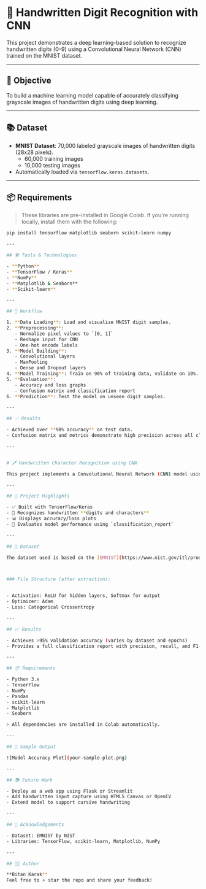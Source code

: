 # 🧠 Handwritten Digit Recognition with CNN

This project demonstrates a deep learning-based solution to recognize handwritten digits (0–9) using a Convolutional Neural Network (CNN) trained on the MNIST dataset.

---

## 📌 Objective

To build a machine learning model capable of accurately classifying grayscale images of handwritten digits using deep learning.

---

## 📚 Dataset

- **MNIST Dataset**: 70,000 labeled grayscale images of handwritten digits (28x28 pixels).
  - 60,000 training images
  - 10,000 testing images
- Automatically loaded via `tensorflow.keras.datasets`.

---

## 📦 Requirements

> These libraries are pre-installed in Google Colab. If you're running locally, install them with the following:

```bash
pip install tensorflow matplotlib seaborn scikit-learn numpy

---

## 🛠️ Tools & Technologies

- **Python**
- **TensorFlow / Keras**
- **NumPy**
- **Matplotlib & Seaborn**
- **Scikit-learn**

---

## 🔄 Workflow

1. **Data Loading**: Load and visualize MNIST digit samples.
2. **Preprocessing**:
   - Normalize pixel values to `[0, 1]`
   - Reshape input for CNN
   - One-hot encode labels
3. **Model Building**:
   - Convolutional layers
   - MaxPooling
   - Dense and Dropout layers
4. **Model Training**: Train on 90% of training data, validate on 10%.
5. **Evaluation**:
   - Accuracy and loss graphs
   - Confusion matrix and classification report
6. **Prediction**: Test the model on unseen digit samples.

---

## ✅ Results

- Achieved over **98% accuracy** on test data.
- Confusion matrix and metrics demonstrate high precision across all classes.

---


# 🖊️ Handwritten Character Recognition using CNN

This project implements a Convolutional Neural Network (CNN) model using TensorFlow and Keras to recognize handwritten characters from a labeled dataset. It includes data preprocessing, model training, evaluation, and performance reporting.

---

## 📌 Project Highlights

- ✅ Built with TensorFlow/Keras
- 🧠 Recognizes handwritten **digits and characters**
- 📊 Displays accuracy/loss plots
- 🧪 Evaluates model performance using `classification_report`

---

## 🧾 Dataset

The dataset used is based on the [EMNIST](https://www.nist.gov/itl/products-and-services/emnist-dataset) format, extracted from a ZIP file stored on Google Drive.



### File Structure (after extraction):


- Activation: ReLU for hidden layers, Softmax for output
- Optimizer: Adam
- Loss: Categorical Crossentropy

---

## 📈 Results

- Achieves >95% validation accuracy (varies by dataset and epochs)
- Provides a full classification report with precision, recall, and F1-score for each class

---

## 📦 Requirements

- Python 3.x
- TensorFlow
- NumPy
- Pandas
- scikit-learn
- Matplotlib
- Seaborn

> All dependencies are installed in Colab automatically.

---

## 📸 Sample Output

![Model Accuracy Plot](your-sample-plot.png)

---

## 📚 Future Work

- Deploy as a web app using Flask or Streamlit
- Add handwritten input capture using HTML5 Canvas or OpenCV
- Extend model to support cursive handwriting

---

## 🙌 Acknowledgements

- Dataset: EMNIST by NIST
- Libraries: TensorFlow, scikit-learn, Matplotlib, NumPy

---

## 👨‍💻 Author

**Bitan Karak**  
Feel free to ⭐ star the repo and share your feedback!
